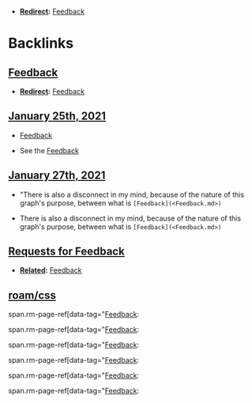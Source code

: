 - **[Redirect](<Redirect.md>):** [Feedback](<Feedback.md>)

# Backlinks
## [Feedback](<Feedback.md>)
- **[Redirect](<Redirect.md>):** [Feedback](<Feedback.md>)

## [January 25th, 2021](<January 25th, 2021.md>)
- [Feedback](<Feedback.md>)

- See the [Feedback](<Feedback.md>)

## [January 27th, 2021](<January 27th, 2021.md>)
- "There is also a disconnect in my mind, because of the nature of this graph's purpose, between what is `[Feedback](<Feedback.md>)`

- There is also a disconnect in my mind, because of the nature of this graph's purpose, between what is `[Feedback](<Feedback.md>)`

## [Requests for Feedback](<Requests for Feedback.md>)
- **[Related](<Related.md>):** [Feedback](<Feedback.md>)

## [roam/css](<roam/css.md>)
span.rm-page-ref[data-tag="[Feedback](<Feedback.md>):

span.rm-page-ref[data-tag="[Feedback](<Feedback.md>):

span.rm-page-ref[data-tag="[Feedback](<Feedback.md>):

span.rm-page-ref[data-tag="[Feedback](<Feedback.md>):

span.rm-page-ref[data-tag="[Feedback](<Feedback.md>):

span.rm-page-ref[data-tag="[Feedback](<Feedback.md>):

